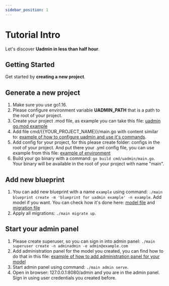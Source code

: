 ```yaml
---
sidebar_position: 1
---
```


# Tutorial Intro

Let's discover **Uadmin in less than half hour**.

## Getting Started

Get started by **creating a new project**.

## Generate a new project

1. Make sure you use go1.16.
2. Please configure environment variable **UADMIN_PATH** that is a path to the root of your project.
3. Create your project .mod file, as example you can take this file: [uadmin go.mod example](https://github.com/sergeyglazyrindev/uadmin/blob/master/uadmin-example/go.mod)
4. Add file cmd/{{YOUR_PROJECT_NAME}}/main.go with content similar to: [example of how to configure uadmin and use it's commands](https://github.com/sergeyglazyrindev/uadmin/blob/master/uadmin-example/cmd/uadmin-example/main.go).
5. Add config for your project, for this please create folder: configs in the root of your project. And put there your .yml config file, you can use example from this file: [example of environment](https://github.com/sergeyglazyrindev/uadmin/blob/master/uadmin-example/configs/dev.yml)
6. Build your go binary with a command: `go build cmd/uadmin/main.go`. Your binary will be available in the root of your project with name "main".

## Add new blueprint

1. You can add new blueprint with a name `example` using command: `./main blueprint create -m 'blueprint for uadmin example' -n example`. Add model if you want. You can check how it's done here: [model file](https://github.com/sergeyglazyrindev/uadmin/blob/master/uadmin-example/blueprint/example/models/models.go) and [migration file](https://github.com/sergeyglazyrindev/uadmin/blob/master/uadmin-example/blueprint/example/migrations/initial_1631027794.go)
2. Apply all migrations: `./main migrate up`.

## Start your admin panel

1. Please create superuser, so you can sign in into admin panel: `./main superuser create -n adminadmin -e admin@example.com`
2. Add administration panel for the model you created, you can find how to do that in this file: [example of how to add administration panel for your model](https://github.com/sergeyglazyrindev/uadmin/blob/master/uadmin-example/blueprint/example/example.go#L16)
3. Start admin panel using command: `./main admin serve`.
4. Open in browser: 127.0.0.1:8080/admin and you are in the admin panel. Sign in using user credentials you created before.
